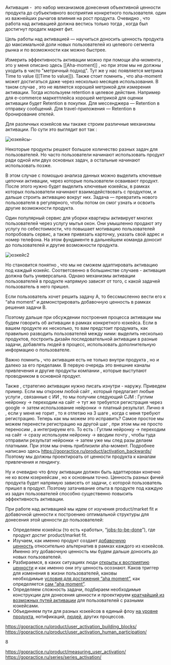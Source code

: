 Активация -  это набор механизмов донесения объективной ценности продукта до субъективного восприятия конкретного пользователя. один из важнейших рычагов влияния на рост продукта. 
Очевидно , что работа над активацией должна вестись только тогда , когда был достигнут продатк маркет фит. 

Цель работы над активацией — научиться доносить ценность продукта до максимальной доли новых пользователей из целевого сегмента рынка и по возможности как можно быстрее. 

Измерить эффективность активации можно при помощи aha-момента , это у меня описано здесь [[Aha-moment]] , но при этом мы не должны уходить в чисто "метричный подход". Тут же у нас появляется метрика Time to value ([[Time to value]]). Также стоит помнить , что aha-moment может достигаться даже через несколько месяцев использования. В таком случае , это не является хорошей метрикой для измерения активации. Тогда используем retention в целевое действие. Например для e-commerce маркетплейса хорошей метрикой для оценки активации будет Retention в покупки. Для мессенджера — Retention в отправку сообщений. Для travel-приложения — Retention в бронирование отелей.

Для различных юзкейсов мы такаже строим различные механизмы активации. По сути это выглядит вот так : 

![юзкейсы-](https://github.com/user-attachments/assets/2334153d-eccd-401a-ac41-29b7423a95a1)

Некоторые продукты решают большое количество разных задач для пользователей. Но часто пользователи начинают использовать продукт ради одной или двух основных задач, а остальные начинают использовать позже.

В этом случае с помощью анализа данных можно выделить ключевые цепочки активации, через которые пользователи осваивают продукт. После этого нужно будет выделить ключевые юзкейсы, в рамках которых пользователи начинают взаимодействовать с продуктом, и дальше строить активацию вокруг них. Задача — превратить нового пользователя в регулярного, чтобы потом он смог узнать и освоить другие возможности продукта.

Один популярный сервис для уборки квартиры активирует многих пользователей через услугу мытья окон. Они умышленно продают эту услугу по себестоимости, что повышает мотивацию пользователей попробовать сервис, а также привязать карточку, указать свой адрес и номер телефона. На этом фундаменте в дальнейшем команда доносит до пользователей и другие возможности продукта.


![юзкейс2](https://github.com/user-attachments/assets/65ddda9d-e732-4237-9cce-97d679af8f2e)

Но становится понятно , что мы не сможем адаптировать активацию под каждый юзкейс. Соответсвенно в большинстве случаев - активация должна быть универсальна. Однако механизмы активации пользователей в продукте напрямую зависят от того, с какой задачей пользователь в него пришел.

Если пользователь хочет решить задачу А, то бессмысленно вести его к “aha moment” и демонстрировать добавочную ценность в рамках решения задачи B.

Поэтому дальше при обсуждении построения процесса активации мы будем говорить об активации в рамках конкретного юзкейса. Если в вашем продукте их несколько, то вам предстоит продумать, как правильно разводить пользователей между ними: выделить несколько продуктов, построить дизайн последовательной активации в разные задачи, добавлять людей в процесс, использовать дополнительную информацию о пользователе.

Важно помнить , что активация есть не только внутри продукта , но и далеко за его пределами. В первую очередь это внешние каналы привлечения и другие продукты компании , которые выступают проводником в основной продукт. 

Также , стратегию активации нужно писать изнутри - наружу. Приведем пример. Если мы откроем любой сайт , который предлагает любые услуги , связанные с ИИ , то мы получим следующий CJM :  Гуглим нейронку -> переходим на сайт -> тут же требуется регистрация через google -> затем использование нейронки -> платный результат. 
Лично я , если у меня не горит , то я отлетаю на 3 шаге , когда с меня требуют регистрацию.  Теперь как мы можем это исправить? Самое простое мы можем перенести регистрацию на другой шаг , при этом мы не просто переносим , а интегрируем его. То есть : Гуглим нейронку -> переходим на сайт -> сразу используем нейронку -> вводим почту , чтобы туда отправили результат нейронки -> затем уже мы след разы делаем платными. При этом мы очень приблизили aha-момент. Подробнее написано здесь https://gopractice.ru/product/activation_backwards/ Поэтому мы должны проектироать от ценности продукта к каналам привлечения и лендингу. 

Ну и очевидно что флоу активации должен быть адаптирован конечно не ко всем юзеркейсам , но к основным точно. Ценность разных фичей продукта будет напрямую зависеть от задачи, с которой пользователь пришел в продукт. Поэтому затачивание опыта в продукте под каждую из задач пользователей способно существенно повысить эффективность активации.

При работе над активацией мы идем от изучения product/market fit и добавочной ценности к построению оптимальной структуры для донесения этой ценности до пользователей:

- Определяем юзкейсы (то есть «работы», “[jobs-to-be-done](https://gopractice.ru/product/jtbd-interview/)”), где продукт достиг product/market fit.
- Изучаем, как именно продукт создает [добавочную ценность](https://gopractice.ru/product/added_value_metrics/) относительно альтернатив в рамках каждого из юзкейсов. Именно эту добавочную ценность мы будем дальше доносить до новых пользователей.
- Разбираемся, в каких ситуациях люди [открыты к восприятию ценности](https://gopractice.ru/product/user-activation-value-windows/) и как именно они эту ценность осознают. Каков триггер для изменения в жизни пользователей, каковы необходимые [условия для достижения “aha moment”](https://gopractice.ru/product/conditions_for_aha_moment/), как определяется [сам “aha moment”](https://gopractice.ru/product/identifying_the_aha_moment/).
- Определяем сложность задачи, подбираем необходимые конструкции для донесения ценности и проектируем [кратчайший из возможных путей активации](https://gopractice.ru/product/cjm_activation/) для пользователей с разными юзкейсами.
- Объединяем пути для разных юзкейсов в единый флоу [на уровне продукта](https://gopractice.ru/product/user_activation_building_blocks/), нотификаций, [людей](https://gopractice.ru/product/user_activation_human_participation/), других процессов.



https://gopractice.ru/product/user_activation_building_blocks/
https://gopractice.ru/product/user_activation_human_participation/

8

https://gopractice.ru/product/measuring_user_activation/
https://gopractice.ru/series/series_activation/
